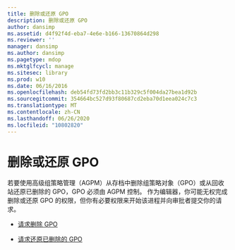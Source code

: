 ```yaml
---
title: 删除或还原 GPO
description: 删除或还原 GPO
author: dansimp
ms.assetid: d4f92f4d-eba7-4e6e-b166-13670864d298
ms.reviewer: ''
manager: dansimp
ms.author: dansimp
ms.pagetype: mdop
ms.mktglfcycl: manage
ms.sitesec: library
ms.prod: w10
ms.date: 06/16/2016
ms.openlocfilehash: deb54fd73fd2bb3c11b329c5f004da27bea1d92b
ms.sourcegitcommit: 354664bc527d93f80687cd2eba70d1eea024c7c3
ms.translationtype: MT
ms.contentlocale: zh-CN
ms.lasthandoff: 06/26/2020
ms.locfileid: "10802820"
---
```

# 删除或还原 GPO


若要使用高级组策略管理（AGPM）从存档中删除组策略对象（GPO）或从回收站还原已删除的 GPO，GPO 必须由 AGPM 控制。 作为编辑器，你可能无权完成删除或还原 GPO 的权限，但你有必要权限来开始该进程并向审批者提交你的请求。

-   [请求删除 GPO](request-deletion-of-a-gpo-agpm40.md)

-   [请求还原已删除的 GPO](request-restoration-of-a-deleted-gpo-agpm40.md)

 

 





